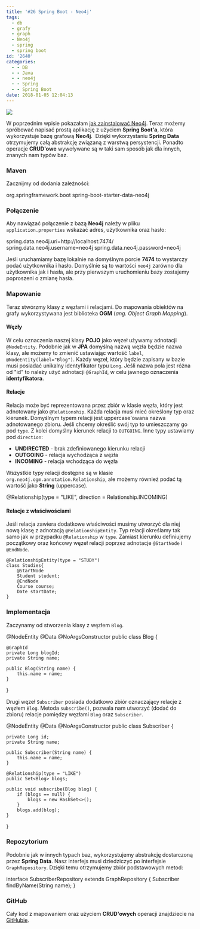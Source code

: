 ```yaml
---
title: '#26 Spring Boot - Neo4j'
tags:
  - db
  - grafy
  - graph
  - Neo4j
  - spring
  - spring boot
id: '2640'
categories:
  - - DB
  - - Java
  - - neo4j
  - - Spring
  - - Spring Boot
date: 2018-01-05 12:04:13
---
```


![](http://codecouple.pl/wp-content/uploads/2017/02/neo4j_logo-facebook-300x156.png)

W poprzednim wpisie pokazałam [jak zainstalować Neo4j](http://codecouple.pl/2017/02/10/neo4j-instalacja/). Teraz możemy spróbować napisać prostą aplikację z użyciem **Spring Boot'a**, która wykorzystuje bazę grafową **Neo4j**.  Dzięki wykorzystaniu **Spring Data** otrzymujemy całą abstrakcję związaną z warstwą persystencji. Ponadto operacje **CRUD'owe** wywoływane są w taki sam sposób jak dla innych, znanych nam typów baz.
<!-- more -->
### Maven

Zacznijmy od dodania zależności:

<dependency>
   <groupId>org.springframework.boot</groupId>
   <artifactId>spring-boot-starter-data-neo4j</artifactId>
</dependency>

### Połączenie

Aby nawiązać połączenie z bazą **Neo4j** należy w pliku `application.properties` wskazać adres, użytkownika oraz hasło:

spring.data.neo4j.uri=http://localhost:7474/
spring.data.neo4j.username=neo4j
spring.data.neo4j.password=neo4j

Jeśli uruchamiamy bazę lokalnie na domyślnym porcie **7474** to wystarczy podać użytkownika i hasło. Domyślnie są to wartości `neo4j` zarówno dla użytkownika jak i hasła, ale przy pierwszym uruchomieniu bazy zostajemy poproszeni o zmianę hasła.

### Mapowanie

Teraz stwórzmy klasy z węzłami i relacjami. Do mapowania obiektów na grafy wykorzystywana jest biblioteka **OGM** (_ang. Object Graph Mapping_).

#### Węzły

W celu oznaczenia naszej klasy **POJO** jako węzeł używamy adnotacji `@NodeEntity`. Podobnie jak w **JPA** domyślną nazwą węzła będzie nazwa klasy, ale możemy to zmienić ustawiając wartość `label`, `@NodeEntity(label="Blog")`. Każdy węzeł, który będzie zapisany w bazie musi posiadać unikalny identyfikator typu `Long`. Jeśli nazwa pola jest różna od "id" to należy użyć adnotacji `@GraphId`, w celu jawnego oznaczenia **identyfikatora**.

#### Relacje

Relacja może być reprezentowana przez zbiór w klasie węzła, który jest adnotowany jako `@Relationship`. Każda relacja musi mieć określony typ oraz kierunek. Domyślnym typem relacji jest uppercase'owana nazwa adnotowanego zbioru. Jeśli chcemy określić swój typ to umieszczamy go pod `type`. Z kolei domyślny kierunek relacji to `OUTGOING`. Inne typy ustawiamy pod `direction`:

*   **UNDIRECTED** - brak zdefiniowanego kierunku relacji
*   **OUTGOING** - relacja wychodząca z węzła
*   **INCOMING** - relacja wchodząca do węzła

Wszystkie typy relacji dostępne są w klasie `org.neo4j.ogm.annotation.Relationship`, ale możemy również podać tą wartość jako **String** (uppercase).

@Relationship(type = "LIKE", direction = Relationship.INCOMING)

#### Relacje z właściwościami

Jeśli relacja zawiera dodatkowe właściwości musimy utworzyć dla niej nową klasę z adnotacją `@RelationshipEntity`. Typ relacji określamy tak samo jak w przypadku `@Relationship` w `type`. Zamiast kierunku definiujemy początkowy oraz końcowy węzeł relacji poprzez adnotacje `@StartNode` i `@EndNode`.

```
@RelationshipEntity(type = "STUDY")
class Studies{
    @StartNode
    Student student;
    @EndNode
    Course course;
    Date startDate;
}
```

### Implementacja

Zaczynamy od stworzenia klasy z węzłem `Blog`.

@NodeEntity
@Data
@NoArgsConstructor
public class Blog {

    @GraphId
    private Long blogId;
    private String name;

    public Blog(String name) {
        this.name = name;
    }
}

Drugi węzeł `Subscriber` posiada dodatkowo zbiór oznaczający relacje z węzłem `Blog`. Metoda `subscribe()`, pozwala nam utworzyć (dodać do zbioru) relacje pomiędzy węzłami `Blog` oraz `Subscriber`.

@NodeEntity
@Data
@NoArgsConstructor
public class Subscriber {

    private Long id;
    private String name;

    public Subscriber(String name) {
        this.name = name;
    }

    @Relationship(type = "LIKE")
    public Set<Blog> blogs;

    public void subscribe(Blog blog) {
        if (blogs == null) {
            blogs = new HashSet<>();
        }
        blogs.add(blog);
    }
}

### Repozytorium

Podobnie jak w innych typach baz, wykorzystujemy abstrakcję dostarczoną przez **Spring Data**. Nasz interfejs musi dziedziczyć po interfejsie `GraphRepository`. Dzięki temu otrzymujemy zbiór podstawowych metod:

interface SubscriberRepository extends GraphRepository<Subscriber> {
        Subscriber findByName(String name);
}

### GitHub

Cały kod z mapowaniem oraz użyciem **CRUD'owych** operacji znajdziecie na [GitHubie](https://github.com/apieszczek/SpringBoot).